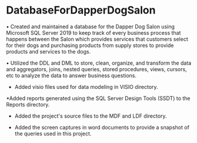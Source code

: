 # DatabaseForDapperDogSalon

• Created and maintained a database for the Dapper Dog Salon using Microsoft SQL Server 2019 to keep track of every
business process that happens between the Salon which provides services that customers select for their dogs and
purchasing products from supply stores to provide products and services to the dogs.

• Utilized the DDL and DML to store, clean, organize, and transform the data and aggregators, joins, nested queries,
stored procedures, views, cursors, etc to analyze the data to answer business questions.

* Added visio files used for data modeling in VISIO directory.

*Added reports generated using the SQL Server Design Tools (SSDT) to the Reports directory.

* Added the project's source files to the MDF and LDF directory.

* Added the screen captures in word documents to provide a snapshot of the queries used in this project.
